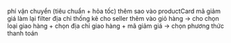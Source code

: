 ###
phí vận chuyển (tiêu chuẩn + hỏa tốc)
thêm sao vào productCard
mã giảm giá
làm lại filter địa chỉ
thống kê cho seller
thêm vào giỏ hàng -> cho chọn loại giao hàng + chọn địa chỉ giao hàng + mã giảm giá -> chọn phương thức thanh toán
